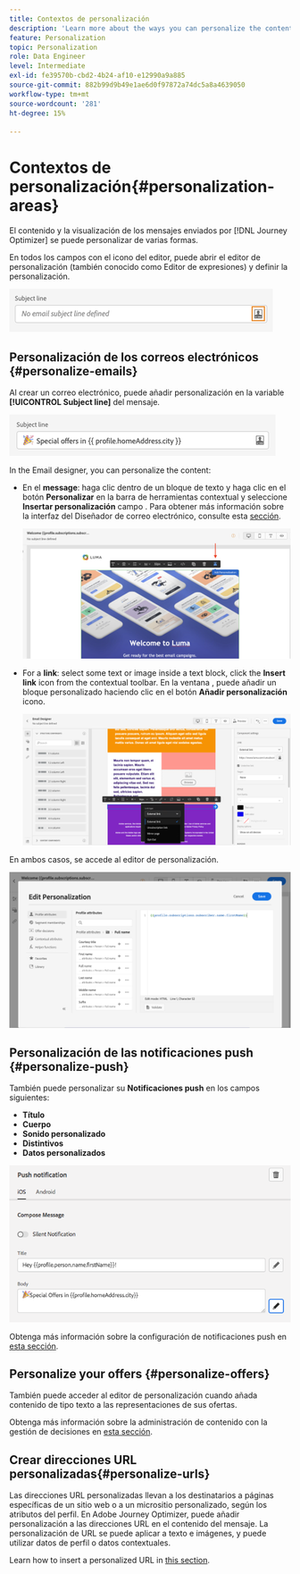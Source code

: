 ```yaml
---
title: Contextos de personalización
description: 'Learn more about the ways you can personalize the content and display of your messages. '
feature: Personalization
topic: Personalization
role: Data Engineer
level: Intermediate
exl-id: fe39570b-cbd2-4b24-af10-e12990a9a885
source-git-commit: 882b99d9b49e1ae6d0f97872a74dc5a8a4639050
workflow-type: tm+mt
source-wordcount: '281'
ht-degree: 15%

---
```


# Contextos de personalización{#personalization-areas}

El contenido y la visualización de los mensajes enviados por [!DNL Journey Optimizer] se puede personalizar de varias formas.

En todos los campos con el icono del editor, puede abrir el editor de personalización (también conocido como Editor de expresiones) y definir la personalización.

![](assets/perso_icon.png)

## Personalización de los correos electrónicos {#personalize-emails}

Al crear un correo electrónico, puede añadir personalización en la variable **[!UICONTROL Subject line]** del mensaje.

![](assets/perso_subject.png)

In the Email designer, you can personalize the content:

* En el **message**: haga clic dentro de un bloque de texto y haga clic en el botón **Personalizar** en la barra de herramientas contextual y seleccione **Insertar personalización** campo . Para obtener más información sobre la interfaz del Diseñador de correo electrónico, consulte esta [sección](../messages/design-emails.md).

   ![](assets/perso_insert.png)

* For a **link**: select some text or image inside a text block, click the **Insert link** icon from the contextual toolbar. En la ventana , puede añadir un bloque personalizado haciendo clic en el botón **Añadir personalización** icono.

   ![](assets/perso_link.png)

En ambos casos, se accede al editor de personalización.

![](assets/perso_ee.png)

## Personalización de las notificaciones push {#personalize-push}

También puede personalizar su **Notificaciones push** en los campos siguientes:

* **Título**
* **Cuerpo**
* **Sonido personalizado**
* **Distintivos**
* **Datos personalizados**

![](assets/perso_push.png)

Obtenga más información sobre la configuración de notificaciones push en [esta sección](../messages/push-gs.md).

## Personalize your offers {#personalize-offers}

También puede acceder al editor de personalización cuando añada contenido de tipo texto a las representaciones de sus ofertas.

Obtenga más información sobre la administración de contenido con la gestión de decisiones en [esta sección](../offers/offer-library/creating-personalized-offers.md#custom-text).

## Crear direcciones URL personalizadas{#personalize-urls}

Las direcciones URL personalizadas llevan a los destinatarios a páginas específicas de un sitio web o a un micrositio personalizado, según los atributos del perfil. En Adobe Journey Optimizer, puede añadir personalización a las direcciones URL en el contenido del mensaje. La personalización de URL se puede aplicar a texto e imágenes, y puede utilizar datos de perfil o datos contextuales.

Learn how to insert a personalized URL in [this section](personalization-syntax.md#perso-urls).

